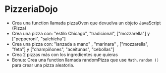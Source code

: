 # PizzeriaDojo

* Crea una function llamada pizzaOven que devuelva un objeto JavaScript (Pizza)
* Crea una pizza con: "estilo Chicago", "tradicional", ["mozzarella"] y ["pepperoni", "salchicha"]
* Crea una pizza con: "lanzada a mano" , "marinara" , ["mozzarella", "feta"] y ["champiñones", "aceitunas", "cebollas"]
* Crea 2 pizzas más con los ingredientes que quieras
* Bonus: Crea una function llamada randomPizza que use ``Math.random ()`` para crear una pizza aleatoria.
